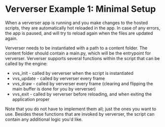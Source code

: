 # Ververser Example 1: Minimal Setup

When a ververser app is running and you make changes to the hosted scripts, they are automatically hot reloaded in the app. 
In case of any errors, the app is paused, and will try to reload again when the files are updated again. 

Ververser needs to be instantiated with a path to a content folder.
The content folder should contain a main.py, which will be the entrypoint for ververser.
Ververser supports several functions within the script that can be called by the engine:

- vvs_init - called by ververser when the script is instantiated
- vvs_update - called by ververser every frame
- vvs_draw - called by ververser every frame (clearing and flipping the main buffer is done for you by ververser)
- vvs_exit - called by ververser before reloading, and when exiting the application proper

Note that you do not have to implement them all; just the ones you want to use.
Besides these functions that are invoked by ververser, the script can contain any additional logic you'd like. 

